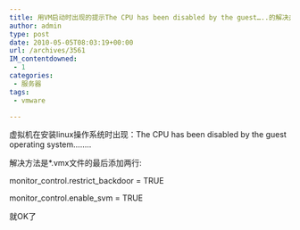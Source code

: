 ```yaml
---
title: 用VM启动时出现的提示The CPU has been disabled by the guest…..的解决办法
author: admin
type: post
date: 2010-05-05T08:03:19+00:00
url: /archives/3561
IM_contentdowned:
 - 1
categories:
 - 服务器
tags:
 - vmware

---
```

虚拟机在安装linux操作系统时出现：The CPU has been disabled by the guest operating system……..

解决方法是*.vmx文件的最后添加两行:

monitor_control.restrict_backdoor = TRUE

monitor_control.enable_svm = TRUE

就OK了